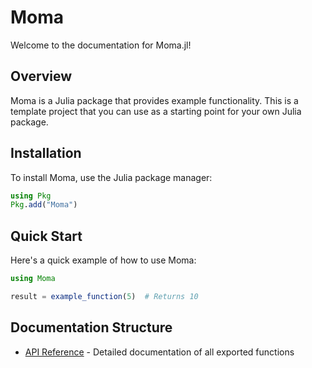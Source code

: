 # Moma

Welcome to the documentation for Moma.jl!

## Overview

Moma is a Julia package that provides example functionality. This is a template project that you can use as a starting point for your own Julia package.

## Installation

To install Moma, use the Julia package manager:

```julia
using Pkg
Pkg.add("Moma")
```

## Quick Start

Here's a quick example of how to use Moma:

```julia
using Moma

result = example_function(5)  # Returns 10
```

## Documentation Structure

- [API Reference](api.md) - Detailed documentation of all exported functions 